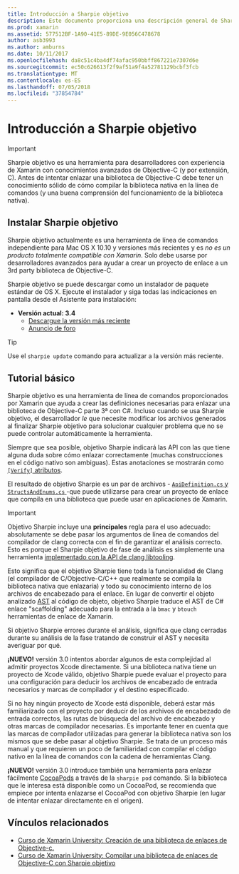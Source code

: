 ```yaml
---
title: Introducción a Sharpie objetivo
description: Este documento proporciona una descripción general de Sharpie objetivo, la herramienta usada para automatizar la creación de enlaces de C# para código de Objective-C.
ms.prod: xamarin
ms.assetid: 577512BF-1A90-41E5-89DE-9E056C478678
author: asb3993
ms.author: amburns
ms.date: 10/11/2017
ms.openlocfilehash: da8c51c4ba4df74afac950bbff867221e7307d6e
ms.sourcegitcommit: ec50c626613f2f9af51a9f4a52781129bcbf3fcb
ms.translationtype: MT
ms.contentlocale: es-ES
ms.lasthandoff: 07/05/2018
ms.locfileid: "37854784"
---
```

# <a name="getting-started-with-objective-sharpie"></a>Introducción a Sharpie objetivo

> [!IMPORTANT]
> Sharpie objetivo es una herramienta para desarrolladores con experiencia de Xamarin con conocimientos avanzados de Objective-C (y por extensión, C). Antes de intentar enlazar una biblioteca de Objective-C debe tener un conocimiento sólido de cómo compilar la biblioteca nativa en la línea de comandos (y una buena comprensión del funcionamiento de la biblioteca nativa).

<a name="installing" />

## <a name="installing-objective-sharpie"></a>Instalar Sharpie objetivo

Sharpie objetivo actualmente es una herramienta de línea de comandos independiente para Mac OS X 10.10 y versiones más recientes y es _no es un producto totalmente compatible con Xamarin_. Solo debe usarse por desarrolladores avanzados para ayudar a crear un proyecto de enlace a un 3rd party biblioteca de Objective-C.

Sharpie objetivo se puede descargar como un instalador de paquete estándar de OS X.
Ejecute el instalador y siga todas las indicaciones en pantalla desde el Asistente para instalación:

- **Versión actual: 3.4**
  - [Descargue la versión más reciente](https://dl.xamarin.com/objective-sharpie/ObjectiveSharpie.pkg)
  - [Anuncio de foro](https://forums.xamarin.com/discussion/104800/objective-sharpie-3-4)

> [!TIP]
> Use el `sharpie update` comando para actualizar a la versión más reciente.

## <a name="basic-walkthrough"></a>Tutorial básico

Sharpie objetivo es una herramienta de línea de comandos proporcionados por Xamarin que ayuda a crear las definiciones necesarias para enlazar una biblioteca de Objective-C parte 3ª con C#.
Incluso cuando se usa Sharpie objetivo, el desarrollador *le* que necesite modificar los archivos generados al finalizar Sharpie objetivo para solucionar cualquier problema que no se puede controlar automáticamente la herramienta.

Siempre que sea posible, objetivo Sharpie indicará las API con las que tiene alguna duda sobre cómo enlazar correctamente (muchas construcciones en el código nativo son ambiguas).
Estas anotaciones se mostrarán como [ `[Verify]` atributos](~/cross-platform/macios/binding/objective-sharpie/platform/verify.md).

El resultado de objetivo Sharpie es un par de archivos - [ `ApiDefinition.cs` y `StructsAndEnums.cs` ](~/cross-platform/macios/binding/objective-sharpie/platform/apidefinitions-structsandenums.md) -que puede utilizarse para crear un proyecto de enlace que compila en una biblioteca que puede usar en aplicaciones de Xamarin.

> [!IMPORTANT]
> Objetivo Sharpie incluye una **principales** regla para el uso adecuado: absolutamente se debe pasar los argumentos de línea de comandos del compilador de clang correcta con el fin de garantizar el análisis correcto. Esto es porque el Sharpie objetivo de fase de análisis es simplemente una herramienta [implementado con la API de clang libtooling](http://clang.llvm.org/docs/LibTooling.html).

Esto significa que el objetivo Sharpie tiene toda la funcionalidad de Clang (el compilador de C/Objective-C/C++ que realmente se compila la biblioteca nativa que enlazaría) y todo su conocimiento interno de los archivos de encabezado para el enlace.
En lugar de convertir el objeto analizado [AST](http://en.wikipedia.org/wiki/Abstract_syntax_tree) al código de objeto, objetivo Sharpie traduce el AST de C# enlace "scaffolding" adecuado para la entrada a la `bmac` y `btouch` herramientas de enlace de Xamarin.

Si objetivo Sharpie errores durante el análisis, significa que clang cerradas durante su análisis de la fase tratando de construir el AST y necesita averiguar por qué.

**¡NUEVO!** versión 3.0 intentos abordar algunos de esta complejidad al admitir proyectos Xcode directamente. Si una biblioteca nativa tiene un proyecto de Xcode válido, objetivo Sharpie puede evaluar el proyecto para una configuración para deducir los archivos de encabezado de entrada necesarios y marcas de compilador y el destino especificado.

Si no hay ningún proyecto de Xcode está disponible, deberá estar más familiarizado con el proyecto por deducir de los archivos de encabezado de entrada correctos, las rutas de búsqueda del archivo de encabezado y otras marcas de compilador necesarias. Es importante tener en cuenta que las marcas de compilador utilizadas para generar la biblioteca nativa son los mismos que se debe pasar al objetivo Sharpie. Se trata de un proceso más manual y que requieren un poco de familiaridad con compilar el código nativo en la línea de comandos con la cadena de herramientas Clang.

**¡NUEVO!** versión 3.0 introduce también una herramienta para enlazar fácilmente [CocoaPods](https://cocoapods.org) a través de la `sharpie pod` comando.
Si la biblioteca que le interesa está disponible como un CocoaPod, se recomienda que empiece por intenta enlazarse el CocoaPod con objetivo Sharpie (en lugar de intentar enlazar directamente en el origen).

## <a name="related-links"></a>Vínculos relacionados

- [Curso de Xamarin University: Creación de una biblioteca de enlaces de Objective-c.](https://university.xamarin.com/classes/track/all#building-an-objective-c-bindings-library)
- [Curso de Xamarin University: Compilar una biblioteca de enlaces de Objective-C con Sharpie objetivo](https://university.xamarin.com/classes/track/all#build-an-objective-c-bindings-library-with-objective-sharpie)